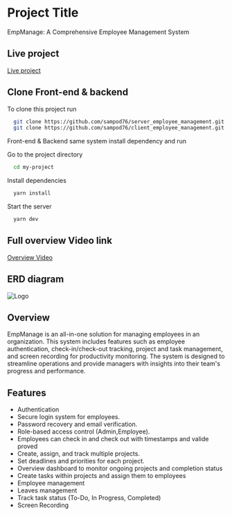 
# Project Title

EmpManage: A Comprehensive Employee Management System

## Live project
[Live project](https://emspro.netlify.app/)

## Clone Front-end & backend

To clone this project run

```bash
  git clone https://github.com/sampod76/server_employee_management.git
  git clone https://github.com/sampod76/client_employee_management.git
```

Front-end & Backend same system install dependency and run

Go to the project directory
```bash
  cd my-project
```

Install dependencies
```bash
  yarn install
```
Start the server
```bash
  yarn dev 

```


## Full overview Video link

[Overview Video](https://drive.google.com/file/d/1QXWYVE6eyaf_6voQWTRWi06LsUo_EsMr/view?usp=sharing)


## ERD diagram

![Logo](https://res.cloudinary.com/dqvhxpu11/image/upload/v1727379181/kraftwerk_o5enar.jpg)


## Overview
EmpManage is an all-in-one solution for managing employees in an organization. This system includes features such as employee authentication, check-in/check-out tracking, project and task management, and screen recording for productivity monitoring. The system is designed to streamline operations and provide managers with insights into their team's progress and performance.


## Features
 
- Authentication
- Secure login system for employees.
- Password recovery and email verification.
- Role-based access control (Admin,Employee).
- Employees can check in and check out with timestamps and valide proved
- Create, assign, and track multiple projects.
- Set deadlines and priorities for each project.
- Overview dashboard to monitor ongoing projects and completion status
- Create tasks within projects and assign them to employees
- Employee management
- Leaves management
- Track task status (To-Do, In Progress, Completed)
- Screen Recording


 

